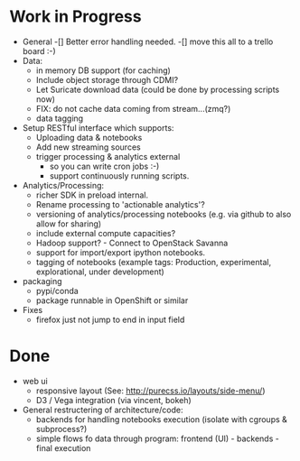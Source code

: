 # Work in Progress

* General
-[] Better error handling needed.
-[] move this all to a trello board :-)
* Data:
    * in memory DB support (for caching)
    * Include object storage through CDMI?
    * Let Suricate download data (could be done by processing scripts now)
    * FIX: do not cache data coming from stream...(zmq?)
    * data tagging
* Setup RESTful interface which supports:
    * Uploading data & notebooks
    * Add new streaming sources
    * trigger processing & analytics external
        * so you can write cron jobs :-)
        * support continuously running scripts.
* Analytics/Processing:
    * richer SDK in preload internal.
    * Rename processing to 'actionable analytics'?
    * versioning of analytics/processing notebooks (e.g. via github to also allow for sharing)
    * include external compute capacities?
    * Hadoop support? - Connect to OpenStack Savanna
    * support for import/export ipython notebooks.
    * tagging of notebooks (example tags: Production, experimental, explorational, under development)
* packaging
    * pypi/conda
    * package runnable in OpenShift or similar
* Fixes
    * firefox just not jump to end in input field

# Done

* web ui
    * responsive layout (See: http://purecss.io/layouts/side-menu/)
    * D3 / Vega integration (via vincent, bokeh)
* General restructering of architecture/code:
    * backends for handling notebooks execution (isolate with cgroups & subprocess?)
    * simple flows fo data through program: frontend (UI) - backends - final execution
